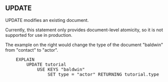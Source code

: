 ## UPDATE

UPDATE modifies an existing document.

Currently, this statement only provides document-level atomicity, so
it is not supported for use in production.

The example on the right would change the type of the document
"baldwin" from "contact" to "actor".

<pre id="example">
    EXPLAIN 
        UPDATE tutorial 
            USE KEYS "baldwin" 
                SET type = "actor" RETURNING tutorial.type
</pre>
